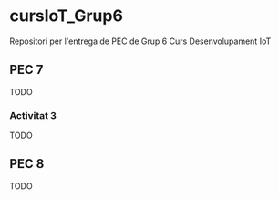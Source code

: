 # cursIoT_Grup6
Repositori per l'entrega de PEC de Grup 6 Curs Desenvolupament IoT

## PEC 7

TODO

### Activitat 3

TODO

## PEC 8

TODO
